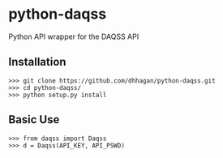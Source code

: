 # python-daqss
Python API wrapper for the DAQSS API

## Installation

    >>> git clone https://github.com/dhhagan/python-daqss.git
    >>> cd python-daqss/
    >>> python setup.py install
    
## Basic Use

    >>> from daqss import Daqss
    >>> d = Daqss(API_KEY, API_PSWD)
